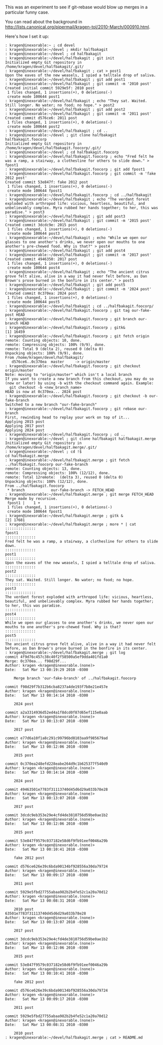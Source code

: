 This was an experiment to see if git-rebase would blow up merges in a particular funny case.

You can read about the background in <http://lists.canonical.org/pipermail/kragen-tol/2010-March/000910.html>.

Here's how I set it up:

    : kragen@inexorable:~ ; cd devel
    : kragen@inexorable:~/devel ; mkdir halfbakagit
    : kragen@inexorable:~/devel ; cd halfbakagit
    : kragen@inexorable:~/devel/halfbakagit ; git init
    Initialized empty Git repository in /home/kragen/devel/halfbakagit/.git/
    : kragen@inexorable:~/devel/halfbakagit ; cat > post1
    Upon the eaves of the new weasels, I spied a telltale drop of saliva.
    : kragen@inexorable:~/devel/halfbakagit ; git add post1
    : kragen@inexorable:~/devel/halfbakagit ; git commit -m '2010 post'
    Created initial commit 5929e5f: 2010 post
     1 files changed, 1 insertions(+), 0 deletions(-)
     create mode 100644 post1
    : kragen@inexorable:~/devel/halfbakagit ; echo "They sat. Waited. Still longer. No water; no food; no hope." > post2
    : kragen@inexorable:~/devel/halfbakagit ; git add post2
    : kragen@inexorable:~/devel/halfbakagit ; git commit -m '2011 post'
    Created commit d576ce6: 2011 post
     1 files changed, 1 insertions(+), 0 deletions(-)
     create mode 100644 post2
    : kragen@inexorable:~/devel/halfbakagit ; cd ..
    : kragen@inexorable:~/devel ; git clone halfbakagit halfbakagit.foocorp
    Initialized empty Git repository in /home/kragen/devel/halfbakagit.foocorp/.git/
    : kragen@inexorable:~/devel ; cd halfbakagit.foocorp
    : kragen@inexorable:~/devel/halfbakagit.foocorp ; echo "Fred felt he was a ramp, a stairway, a clothesline for others to slide down." > fpost1
    : kragen@inexorable:~/devel/halfbakagit.foocorp ; git add fpost1
    : kragen@inexorable:~/devel/halfbakagit.foocorp ; git commit -m 'fake 2012 post'
    Created commit 53e847f: fake 2012 post
     1 files changed, 1 insertions(+), 0 deletions(-)
     create mode 100644 fpost1
    : kragen@inexorable:~/devel/halfbakagit.foocorp ; cd ../halfbakagit
    : kragen@inexorable:~/devel/halfbakagit ; echo "The verdant forest exploded with arthropod life: vicious, heartless, beautiful, and unbelievably complex. Myra rubbed her hands together; to her, this was paradise." > post3
    : kragen@inexorable:~/devel/halfbakagit ; git add post3
    : kragen@inexorable:~/devel/halfbakagit ; git commit -m '2015 post'
    Created commit 3dcdc9e: 2015 post
     1 files changed, 1 insertions(+), 0 deletions(-)
     create mode 100644 post3
    : kragen@inexorable:~/devel/halfbakagit ; echo "While we open our glasses to one another's drinks, we never open our mouths to one another's pre-chewed food. Why is that?" > post4
    : kragen@inexorable:~/devel/halfbakagit ; git add post4
    : kragen@inexorable:~/devel/halfbakagit ; git commit -m '2017 post'
    Created commit 4946350: 2017 post
     1 files changed, 1 insertions(+), 0 deletions(-)
     create mode 100644 post4
    : kragen@inexorable:~/devel/halfbakagit ; echo "The ancient citrus grove felt alive, alive in a way it had never felt before, as Dan Brown's prose burned in the bonfire in its center." > post5
    : kragen@inexorable:~/devel/halfbakagit ; git add post5
    : kragen@inexorable:~/devel/halfbakagit ; git commit -m '2024 post'
    Created commit 0c370ea: 2024 post
     1 files changed, 1 insertions(+), 0 deletions(-)
     create mode 100644 post5
    : kragen@inexorable:~/devel/halfbakagit ; cd ../halfbakagit.foocorp/
    : kragen@inexorable:~/devel/halfbakagit.foocorp ; git tag our-fake-post HEAD
    : kragen@inexorable:~/devel/halfbakagit.foocorp ; git branch our-branch HEAD
    : kragen@inexorable:~/devel/halfbakagit.foocorp ; gitk&
    [1] 16459
    : kragen@inexorable:~/devel/halfbakagit.foocorp ; git fetch origin
    remote: Counting objects: 10, done.
    remote: Compressing objects: 100% (9/9), done.
    remote: Total 9 (delta 2), reused 0 (delta 0)
    Unpacking objects: 100% (9/9), done.
    From /home/kragen/devel/halfbakagit/
       d576ce6..0c370ea  master     -> origin/master
    : kragen@inexorable:~/devel/halfbakagit.foocorp ; git checkout origin/master
    Note: moving to "origin/master" which isn't a local branch
    If you want to create a new branch from this checkout, you may do so
    (now or later) by using -b with the checkout command again. Example:
      git checkout -b <new_branch_name>
    HEAD is now at 0c370ea... 2024 post
    : kragen@inexorable:~/devel/halfbakagit.foocorp ; git checkout -b our-fake-branch
    Switched to a new branch "our-fake-branch"
    : kragen@inexorable:~/devel/halfbakagit.foocorp ; git rebase our-branch
    First, rewinding head to replay your work on top of it...
    Applying 2015 post
    Applying 2017 post
    Applying 2024 post
    : kragen@inexorable:~/devel/halfbakagit.foocorp ; cd ..
    : kragen@inexorable:~/devel ; git clone halfbakagit halfbakagit.merge
    Initialized empty Git repository in /home/kragen/devel/halfbakagit.merge/.git/
    : kragen@inexorable:~/devel ; cd !$
    cd halfbakagit.merge
    : kragen@inexorable:~/devel/halfbakagit.merge ; git fetch ../halfbakagit.foocorp our-fake-branch
    remote: Counting objects: 13, done.
    remote: Compressing objects: 100% (12/12), done.
    remote: Total 12remote:  (delta 3), reused 0 (delta 0)
    Unpacking objects: 100% (12/12), done.
    From ../halfbakagit.foocorp
     * branch            our-fake-branch -> FETCH_HEAD
    : kragen@inexorable:~/devel/halfbakagit.merge ; git merge FETCH_HEAD
    Merge made by recursive.
     fpost1 |    1 +
     1 files changed, 1 insertions(+), 0 deletions(-)
     create mode 100644 fpost1
    : kragen@inexorable:~/devel/halfbakagit.merge ; gitk &
    [2] 17681
    : kragen@inexorable:~/devel/halfbakagit.merge ; more * | cat
    ::::::::::::::
    fpost1
    ::::::::::::::
    Fred felt he was a ramp, a stairway, a clothesline for others to slide down.
    ::::::::::::::
    post1
    ::::::::::::::
    Upon the eaves of the new weasels, I spied a telltale drop of saliva.
    ::::::::::::::
    post2
    ::::::::::::::
    They sat. Waited. Still longer. No water; no food; no hope.
    ::::::::::::::
    post3
    ::::::::::::::
    The verdant forest exploded with arthropod life: vicious, heartless, beautiful, and unbelievably complex. Myra rubbed her hands together; to her, this was paradise.
    ::::::::::::::
    post4
    ::::::::::::::
    While we open our glasses to one another's drinks, we never open our mouths to one another's pre-chewed food. Why is that?
    ::::::::::::::
    post5
    ::::::::::::::
    The ancient citrus grove felt alive, alive in a way it had never felt before, as Dan Brown's prose burned in the bonfire in its center.
    : kragen@inexorable:~/devel/halfbakagit.merge ; git log
    commit 4f9d76c457c38c40f2f58500a5ef9dda401fd1a0
    Merge: 0c370ea... f98d29f...
    Author: kragen <kragen@inexorable.(none)>
    Date:   Sat Mar 13 00:19:29 2010 -0300

        Merge branch 'our-fake-branch' of ../halfbakagit.foocorp

    commit f98d29f7b312b6cba8237a4de193f7b8e21e457e
    Author: kragen <kragen@inexorable.(none)>
    Date:   Sat Mar 13 00:14:14 2010 -0300

        2024 post

    commit a2a3314936d52ed4a1f8dcd0f87d65ef115e0aab
    Author: kragen <kragen@inexorable.(none)>
    Date:   Sat Mar 13 00:13:07 2010 -0300

        2017 post

    commit e77d6a10f1a8c291c99796bd8103aa9f985679ad
    Author: kragen <kragen@inexorable.(none)>
    Date:   Sat Mar 13 00:12:06 2010 -0300

        2015 post

    commit 0c370ea248efd228eabe264d9c1b625377f540d9
    Author: kragen <kragen@inexorable.(none)>
    Date:   Sat Mar 13 00:14:14 2010 -0300

        2024 post

    commit 49463501e7783f31113740d45d6d29a033b78e28
    Author: kragen <kragen@inexorable.(none)>
    Date:   Sat Mar 13 00:13:07 2010 -0300

        2017 post

    commit 3dcdc9eb353e29e4cfd4de3810756d59be0ae1b2
    Author: kragen <kragen@inexorable.(none)>
    Date:   Sat Mar 13 00:12:06 2010 -0300

        2015 post

    commit 53e847f9579c037182e58d6f9fb91eef0046a29b
    Author: kragen <kragen@inexorable.(none)>
    Date:   Sat Mar 13 00:10:41 2010 -0300

        fake 2012 post

    commit d576ce626e39c6bda90134bf928556a30da79724
    Author: kragen <kragen@inexorable.(none)>
    Date:   Sat Mar 13 00:09:17 2010 -0300

        2011 post

    commit 5929e5fbd27755abaa982b2b4fe52c1a20a70d12
    Author: kragen <kragen@inexorable.(none)>
    Date:   Sat Mar 13 00:08:31 2010 -0300

        2010 post
    63501e7783f31113740d45d6d29a033b78e28
    Author: kragen <kragen@inexorable.(none)>
    Date:   Sat Mar 13 00:13:07 2010 -0300

        2017 post

    commit 3dcdc9eb353e29e4cfd4de3810756d59be0ae1b2
    Author: kragen <kragen@inexorable.(none)>
    Date:   Sat Mar 13 00:12:06 2010 -0300

        2015 post

    commit 53e847f9579c037182e58d6f9fb91eef0046a29b
    Author: kragen <kragen@inexorable.(none)>
    Date:   Sat Mar 13 00:10:41 2010 -0300

        fake 2012 post

    commit d576ce626e39c6bda90134bf928556a30da79724
    Author: kragen <kragen@inexorable.(none)>
    Date:   Sat Mar 13 00:09:17 2010 -0300

        2011 post

    commit 5929e5fbd27755abaa982b2b4fe52c1a20a70d12
    Author: kragen <kragen@inexorable.(none)>
    Date:   Sat Mar 13 00:08:31 2010 -0300

        2010 post
    : kragen@inexorable:~/devel/halfbakagit.merge ; cat > README.md
